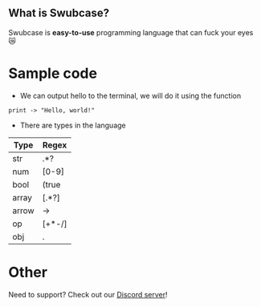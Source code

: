 ## What is Swubcase?
Swubcase is **easy-to-use** programming language that can fuck your eyes 😿
# Sample code
* We can output hello to the terminal, we will do it using the function

`print -> "Hello, world!"`

* There are types in the language

|Type|Regex|
|--|--|
|str|.*?|
|num|[0-9]
|bool|(true|false)|
|array|\[.*?\]|
|arrow|->|
|op|[+*-/]|
|obj|.|
# Other
Need to support? Check out our [Discord server](https://discord.gg/WzHcWwZPW2)!

